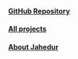 #### [GitHub Repository](https://github.com/jahed323/jahed323.github.io)

#### [All projects](https://jahed323.github.io/projects)

#### [About Jahedur](https://jahed323.github.io/about)
